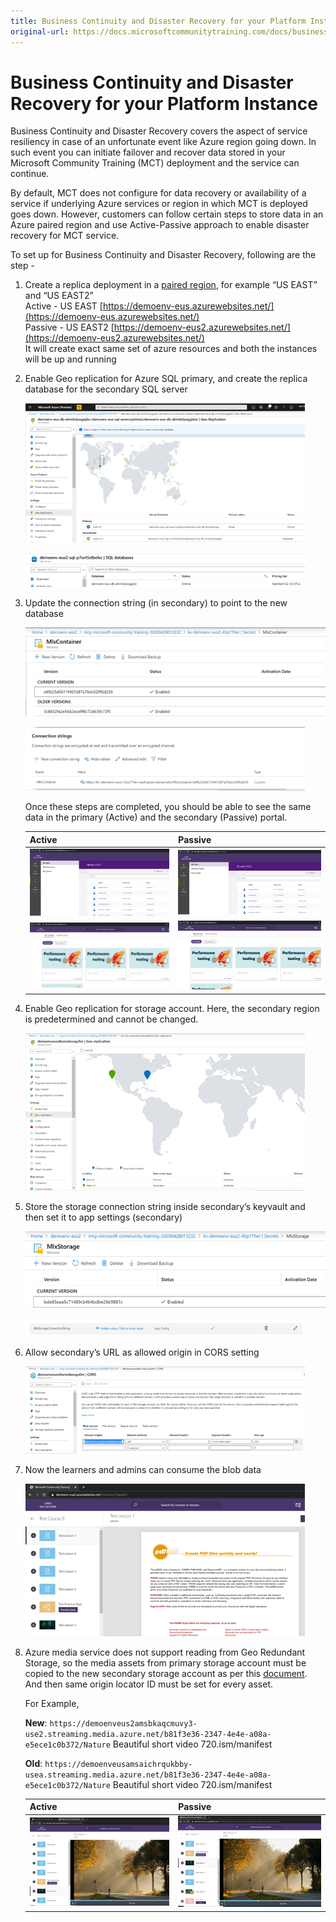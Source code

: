 ```yaml
---
title: Business Continuity and Disaster Recovery for your Platform Instance
original-url: https://docs.microsoftcommunitytraining.com/docs/business-continuity-and-disaster-recovery-for-your-platform-instance
---
```


# Business Continuity and Disaster Recovery for your Platform Instance

Business Continuity and Disaster Recovery covers the aspect of service resiliency in case of an unfortunate event like Azure region going down. In such event you can initiate failover and recover data stored in your Microsoft Community Training (MCT) deployment and the service can continue. 

By default, MCT does not configure for data recovery or availability of a service if underlying Azure services or region in which MCT is deployed goes down. However, customers can follow certain steps to store data in an Azure paired region and use Active-Passive approach to enable disaster recovery for MCT service. 

To set up for Business Continuity and Disaster Recovery, following are the step - 
1. Create a replica deployment in a [paired region](https://docs.microsoft.com/en-us/azure/best-practices-availability-paired-regions), for example “US EAST” and “US EAST2”  
   Active - US EAST [https://demoenv-eus.azurewebsites.net/](https://demoenv-eus.azurewebsites.net/)   
   Passive - US EAST2 [https://demoenv-eus2.azurewebsites.net/](https://demoenv-eus2.azurewebsites.net/)  
   It will create exact same set of azure resources and both the instances will be up and running 
 
2. Enable Geo replication for Azure SQL primary, and create the replica database for the secondary SQL server

   ![image291.png](../../media/image%28291%29.png)

   ![image292.png](../../media/image%28292%29.png)
  
3. Update the connection string (in secondary) to point to the new database 

   ![image293.png](../../media/image%28293%29.png)

   ![image294.png](../../media/image%28294%29.png) 
  
   Once these steps are completed, you should be able to see the same data in the primary (Active) and the secondary (Passive) portal. 
  
   | Active | Passive |
   | --- | --- |
   | ![image295.png](../../media/image%28295%29.png) |  ![image297.png](../../media/image%28297%29.png) |
   | ![image298.png](../../media/image%28298%29.png)   | ![image299.png](../../media/image%28299%29.png)   |
  
4. Enable Geo replication for storage account. Here, the secondary region is predetermined and cannot be changed. 

   ![image300.png](../../media/image%28300%29.png)
 
5. Store the storage connection string inside secondary’s keyvault and then set it to app settings (secondary) 

   ![image301.png](../../media/image%28301%29.png)

   ![image302.png](../../media/image%28302%29.png)
 
6. Allow secondary’s URL as allowed origin in CORS setting 

   ![image303.png](../../media/image%28303%29.png)

7. Now the learners and admins can consume the blob data 

   ![image304.png](../../media/image%28304%29.png)
 
8. Azure media service does not support reading from Geo Redundant Storage, so the media assets from primary storage account must be copied to the new secondary storage account as per this [document](https://docs.microsoft.com/en-us/azure/media-services/previous/media-services-implement-failover). And then same origin locator ID must be set for every asset.

   For Example,

   **New**: `https://demoenveus2amsbkaqcmuvy3-use2.streaming.media.azure.net/b81f3e36-2347-4e4e-a08a-e5ece1c0b372/Nature` Beautiful short video 720.ism/manifest 

   **Old**: `https://demoenveusamsaichrqukbby-usea.streaming.media.azure.net/b81f3e36-2347-4e4e-a08a-e5ece1c0b372/Nature` Beautiful short video 720.ism/manifest 
 
   | Active | Passive |
   | --- | --- |
   | ![image306.png](../../media/image%28306%29.png) | ![image305.png](../../media/image%28305%29.png) |
